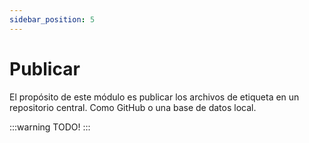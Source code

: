 ```yaml
---
sidebar_position: 5
---
```


# Publicar

El propósito de este módulo es publicar los archivos de etiqueta en un repositorio central. Como GitHub o una base de datos local.

:::warning
TODO!
:::
